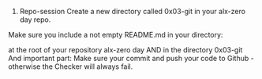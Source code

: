 1. Repo-session
Create a new directory called 0x03-git in your alx-zero day repo.

Make sure you include a not empty README.md in your directory:

at the root of your repository alx-zero day
AND in the directory 0x03-git
And important part: Make sure your commit and push your code to Github - otherwise the Checker will always fail.
